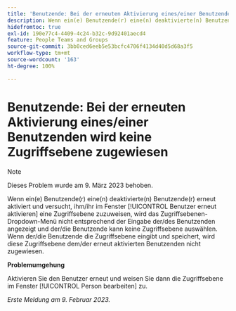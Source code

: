 ```yaml
---
title: 'Benutzende: Bei der erneuten Aktivierung eines/einer Benutzenden wird keine Zugriffsebene zugewiesen'
description: Wenn ein(e) Benutzende(r) eine(n) deaktivierte(n) Benutzende(r) erneut aktiviert und versucht, ihm/ihr im Fenster Benutzer erneut aktivieren eine Zugriffsebene zuzuweisen, wird das Zugriffsebenen-Dropdown-Menü nicht entsprechend der Eingabe der/des Benutzenden angezeigt und der/die Benutzende kann keine Zugriffsebene auswählen. Wenn der/die Benutzende die Zugriffsebene eingibt und speichert, wird diese Zugriffsebene dem/der erneut aktivierten Benutzenden nicht zugewiesen.
hidefromtoc: true
exl-id: 190e77c4-4409-4c24-b32c-9d92401aecd4
feature: People Teams and Groups
source-git-commit: 3bb0ced6eeb5e53bcfc4706f4134d40d5d68a3f5
workflow-type: tm+mt
source-wordcount: '163'
ht-degree: 100%

---
```


# Benutzende: Bei der erneuten Aktivierung eines/einer Benutzenden wird keine Zugriffsebene zugewiesen

>[!NOTE]
>
>Dieses Problem wurde am 9. März 2023 behoben.

Wenn ein(e) Benutzende(r) eine(n) deaktivierte(n) Benutzende(r) erneut aktiviert und versucht, ihm/ihr im Fenster [!UICONTROL Benutzer erneut aktivieren] eine Zugriffsebene zuzuweisen, wird das Zugriffsebenen-Dropdown-Menü nicht entsprechend der Eingabe der/des Benutzenden angezeigt und der/die Benutzende kann keine Zugriffsebene auswählen. Wenn der/die Benutzende die Zugriffsebene eingibt und speichert, wird diese Zugriffsebene dem/der erneut aktivierten Benutzenden nicht zugewiesen.

**Problemumgehung**

Aktivieren Sie den Benutzer erneut und weisen Sie dann die Zugriffsebene im Fenster [!UICONTROL Person bearbeiten] zu.

_Erste Meldung am 9. Februar 2023._
